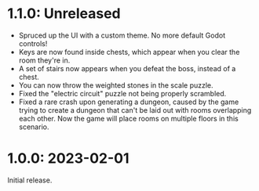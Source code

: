 # 1.1.0: Unreleased
* Spruced up the UI with a custom theme.  No more default Godot controls!
* Keys are now found inside chests, which appear when you clear the room they're in.
* A set of stairs now appears when you defeat the boss, instead of a chest.
* You can now throw the weighted stones in the scale puzzle.
* Fixed the "electric circuit" puzzle not being properly scrambled.
* Fixed a rare crash upon generating a dungeon, caused by the game trying to
    create a dungeon that can't be laid out with rooms overlapping each other.
    Now the game will place rooms on multiple floors in this scenario.

# 1.0.0: 2023-02-01
Initial release.